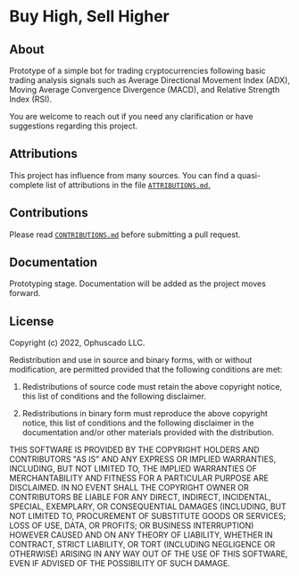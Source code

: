 # Buy High, Sell Higher

## About

Prototype of a simple bot for trading cryptocurrencies following basic trading analysis signals such as Average Directional Movement Index (ADX), Moving Average Convergence Divergence (MACD), and Relative Strength Index (RSI).

You are welcome to reach out if you need any clarification or have suggestions regarding this project.

## Attributions

This project has influence from many sources. You can find a quasi-complete
list of attributions in the file
[`ATTRIBUTIONS.md`.](https://github.com/Ophuscado/buy-high-sell-higher/blob/master/.github/ATTRIBUTIONS.md)

## Contributions

Please read
[`CONTRIBUTIONS.md`](https://github.com/Ophuscado/buy-high-sell-higher/blob/master/.github/CONTRIBUTIONS.md)
before submitting a pull request.

## Documentation

Prototyping stage. Documentation will be added as the project moves forward.

## License

Copyright (c) 2022, Ophuscado LLC.

Redistribution and use in source and binary forms, with or without modification, are permitted provided that the following conditions are met:

1. Redistributions of source code must retain the above copyright notice, this list of conditions and the following disclaimer.

2. Redistributions in binary form must reproduce the above copyright notice, this list of conditions and the following disclaimer in the documentation and/or other materials provided with the distribution.

THIS SOFTWARE IS PROVIDED BY THE COPYRIGHT HOLDERS AND CONTRIBUTORS "AS IS" AND ANY EXPRESS OR IMPLIED WARRANTIES, INCLUDING, BUT NOT LIMITED TO, THE IMPLIED WARRANTIES OF MERCHANTABILITY AND FITNESS FOR A PARTICULAR PURPOSE ARE DISCLAIMED. IN NO EVENT SHALL THE COPYRIGHT OWNER OR CONTRIBUTORS BE LIABLE FOR ANY DIRECT, INDIRECT, INCIDENTAL, SPECIAL, EXEMPLARY, OR CONSEQUENTIAL DAMAGES (INCLUDING, BUT NOT LIMITED TO, PROCUREMENT OF SUBSTITUTE GOODS OR SERVICES; LOSS OF USE, DATA, OR PROFITS; OR BUSINESS INTERRUPTION) HOWEVER CAUSED AND ON ANY THEORY OF LIABILITY, WHETHER IN CONTRACT, STRICT LIABILITY, OR TORT (INCLUDING NEGLIGENCE OR OTHERWISE) ARISING IN ANY WAY OUT OF THE USE OF THIS SOFTWARE, EVEN IF ADVISED OF THE POSSIBILITY OF SUCH DAMAGE.
